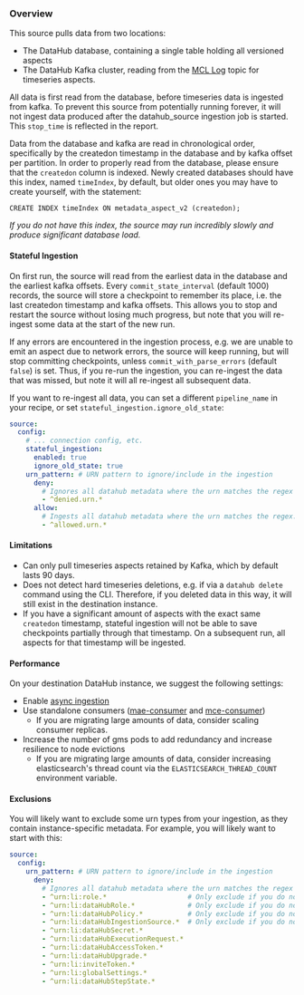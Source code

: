 ### Overview

This source pulls data from two locations:
- The DataHub database, containing a single table holding all versioned aspects
- The DataHub Kafka cluster, reading from the [MCL Log](../../../../docs/what/mxe.md#metadata-change-log-mcl)
topic for timeseries aspects.

All data is first read from the database, before timeseries data is ingested from kafka.
To prevent this source from potentially running forever, it will not ingest data produced after the
datahub_source ingestion job is started. This `stop_time` is reflected in the report.

Data from the database and kafka are read in chronological order, specifically by the
createdon timestamp in the database and by kafka offset per partition. In order to
properly read from the database, please ensure that the `createdon` column is indexed.
Newly created databases should have this index, named `timeIndex`, by default, but older
ones you may have to create yourself, with the statement:

```
CREATE INDEX timeIndex ON metadata_aspect_v2 (createdon);
```

*If you do not have this index, the source may run incredibly slowly and produce
significant database load.*

#### Stateful Ingestion
On first run, the source will read from the earliest data in the database and the earliest
kafka offsets. Every `commit_state_interval` (default 1000) records, the source will store
a checkpoint to remember its place, i.e. the last createdon timestamp and kafka offsets.
This allows you to stop and restart the source without losing much progress, but note that
you will re-ingest some data at the start of the new run.

If any errors are encountered in the ingestion process, e.g. we are unable to emit an aspect
due to network errors, the source will keep running, but will stop committing checkpoints,
unless `commit_with_parse_errors` (default `false`) is set. Thus, if you re-run the ingestion,
you can re-ingest the data that was missed, but note it will all re-ingest all subsequent data.

If you want to re-ingest all data, you can set a different `pipeline_name` in your recipe,
or set `stateful_ingestion.ignore_old_state`:

```yaml
source:
  config:
    # ... connection config, etc.
    stateful_ingestion:
      enabled: true
      ignore_old_state: true
    urn_pattern: # URN pattern to ignore/include in the ingestion
      deny:
        # Ignores all datahub metadata where the urn matches the regex
        - ^denied.urn.*
      allow:
        # Ingests all datahub metadata where the urn matches the regex.
        - ^allowed.urn.*
```

#### Limitations
- Can only pull timeseries aspects retained by Kafka, which by default lasts 90 days.
- Does not detect hard timeseries deletions, e.g. if via a `datahub delete` command using the CLI.
Therefore, if you deleted data in this way, it will still exist in the destination instance.
- If you have a significant amount of aspects with the exact same `createdon` timestamp,
stateful ingestion will not be able to save checkpoints partially through that timestamp.
On a subsequent run, all aspects for that timestamp will be ingested.

#### Performance
On your destination DataHub instance, we suggest the following settings:
- Enable [async ingestion](../../../../docs/deploy/environment-vars.md#ingestion)
- Use standalone consumers
([mae-consumer](../../../../metadata-jobs/mae-consumer-job/README.md)
and [mce-consumer](../../../../metadata-jobs/mce-consumer-job/README.md))
  * If you are migrating large amounts of data, consider scaling consumer replicas.
- Increase the number of gms pods to add redundancy and increase resilience to node evictions
  * If you are migrating large amounts of data, consider increasing elasticsearch's
  thread count via the `ELASTICSEARCH_THREAD_COUNT` environment variable.

#### Exclusions
You will likely want to exclude some urn types from your ingestion, as they contain instance-specific
metadata. For example, you will likely want to start with this:

```yaml
source:
  config:
    urn_pattern: # URN pattern to ignore/include in the ingestion
      deny:
        # Ignores all datahub metadata where the urn matches the regex
        - ^urn:li:role.*                    # Only exclude if you do not want to ingest roles
        - ^urn:li:dataHubRole.*             # Only exclude if you do not want to ingest roles
        - ^urn:li:dataHubPolicy.*           # Only exclude if you do not want to ingest policies
        - ^urn:li:dataHubIngestionSource.*  # Only exclude if you do not want to ingest ingestion sources
        - ^urn:li:dataHubSecret.*
        - ^urn:li:dataHubExecutionRequest.*
        - ^urn:li:dataHubAccessToken.*
        - ^urn:li:dataHubUpgrade.*
        - ^urn:li:inviteToken.*
        - ^urn:li:globalSettings.*
        - ^urn:li:dataHubStepState.*
```
